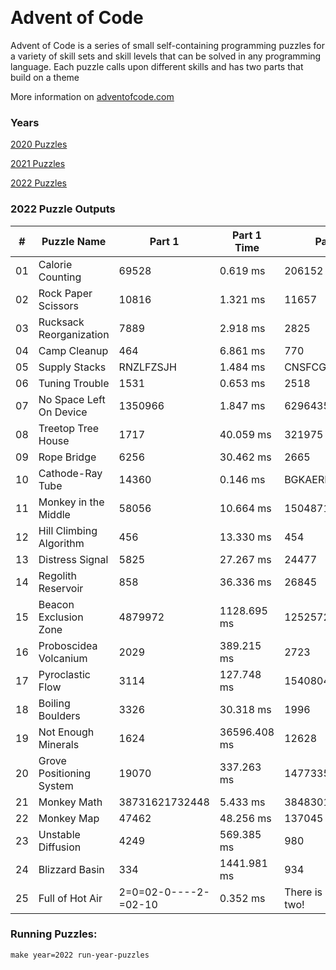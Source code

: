 <p><img alt="" src="https://img.shields.io/badge/day%20-22-red" /> <img alt="" src="https://img.shields.io/badge/days%20completed-17-important" /> <img alt="" src="https://img.shields.io/badge/stars%20-34-success" /></p>
<h1>Advent of Code</h1>
<p>Advent of Code is a series of small self-containing programming puzzles for a variety of skill sets and skill levels that can be solved in any programming language. Each puzzle calls upon different skills and has two parts that build on a theme</p>
<p>More information on <a href="http://adventofcode.com/">adventofcode.com</a></p>
<h3>Years</h3>
<p><a href="./src/years/2020">2020 Puzzles</a>&nbsp;&nbsp;&nbsp;<img alt="" src="https://img.shields.io/badge/days%20completed-25-informational"/> <img alt="" src="https://img.shields.io/badge/stars%20-50-informational" /></p>
<p><a href="./src/years/2021">2021 Puzzles</a>&nbsp;&nbsp;&nbsp;<img alt="" src="https://img.shields.io/badge/days%20completed-25-informational"/> <img alt="" src="https://img.shields.io/badge/stars%20-50-informational" /></p>
<p><a href="./src/years/2022">2022 Puzzles</a>&nbsp;&nbsp;&nbsp;<img alt="" src="https://img.shields.io/badge/days%20completed-25-informational"/> <img alt="" src="https://img.shields.io/badge/stars%20-50-informational" /></p>
<h3>2022 Puzzle Outputs</h3>
<table>

<thead>

<tr><th>#  </th><th>Puzzle Name             </th><th>Part 1              </th><th>Part 1 Time  </th><th>Part 2               </th><th>Part 2 Time  </th><th>Tests  </th><th>Tests Time   </th></tr>

</thead>

<tbody>

<tr><td>01 </td><td>Calorie Counting        </td><td>69528               </td><td>0.619 ms     </td><td>206152               </td><td>0.613 ms     </td><td>2      </td><td>0.024 ms     </td></tr>

<tr><td>02 </td><td>Rock Paper Scissors     </td><td>10816               </td><td>1.321 ms     </td><td>11657                </td><td>1.906 ms     </td><td>2      </td><td>4.347 ms     </td></tr>

<tr><td>03 </td><td>Rucksack Reorganization </td><td>7889                </td><td>2.918 ms     </td><td>2825                 </td><td>2.246 ms     </td><td>2      </td><td>6.203 ms     </td></tr>

<tr><td>04 </td><td>Camp Cleanup            </td><td>464                 </td><td>6.861 ms     </td><td>770                  </td><td>8.530 ms     </td><td>2      </td><td>18.029 ms    </td></tr>

<tr><td>05 </td><td>Supply Stacks           </td><td>RNZLFZSJH           </td><td>1.484 ms     </td><td>CNSFCGJSM            </td><td>1.223 ms     </td><td>2      </td><td>3.568 ms     </td></tr>

<tr><td>06 </td><td>Tuning Trouble          </td><td>1531                </td><td>0.653 ms     </td><td>2518                 </td><td>2.059 ms     </td><td>6      </td><td>2.988 ms     </td></tr>

<tr><td>07 </td><td>No Space Left On Device </td><td>1350966             </td><td>1.847 ms     </td><td>6296435              </td><td>1.959 ms     </td><td>2      </td><td>4.157 ms     </td></tr>

<tr><td>08 </td><td>Treetop Tree House      </td><td>1717                </td><td>40.059 ms    </td><td>321975               </td><td>46.456 ms    </td><td>2      </td><td>92.677 ms    </td></tr>

<tr><td>09 </td><td>Rope Bridge             </td><td>6256                </td><td>30.462 ms    </td><td>2665                 </td><td>136.982 ms   </td><td>3      </td><td>159.541 ms   </td></tr>

<tr><td>10 </td><td>Cathode-Ray Tube        </td><td>14360               </td><td>0.146 ms     </td><td>BGKAEREZ             </td><td>0.099 ms     </td><td>2      </td><td>0.415 ms     </td></tr>

<tr><td>11 </td><td>Monkey in the Middle    </td><td>58056               </td><td>10.664 ms    </td><td>15048718170          </td><td>6261.284 ms  </td><td>2      </td><td>7445.612 ms  </td></tr>

<tr><td>12 </td><td>Hill Climbing Algorithm </td><td>456                 </td><td>13.330 ms    </td><td>454                  </td><td>2521.608 ms  </td><td>2      </td><td>2393.856 ms  </td></tr>

<tr><td>13 </td><td>Distress Signal         </td><td>5825                </td><td>27.267 ms    </td><td>24477                </td><td>30.143 ms    </td><td>2      </td><td>121.822 ms   </td></tr>

<tr><td>14 </td><td>Regolith Reservoir      </td><td>858                 </td><td>36.336 ms    </td><td>26845                </td><td>1427.377 ms  </td><td>2      </td><td>1580.734 ms  </td></tr>

<tr><td>15 </td><td>Beacon Exclusion Zone   </td><td>4879972             </td><td>1128.695 ms  </td><td>12525726647448       </td><td>101.262 ms   </td><td>2      </td><td>1622.720 ms  </td></tr>

<tr><td>16 </td><td>Proboscidea Volcanium   </td><td>2029                </td><td>389.215 ms   </td><td>2723                 </td><td>252434.805 ms</td><td>2      </td><td>250563.346 ms</td></tr>

<tr><td>17 </td><td>Pyroclastic Flow        </td><td>3114                </td><td>127.748 ms   </td><td>1540804597682        </td><td>290.894 ms   </td><td>2      </td><td>709.900 ms   </td></tr>

<tr><td>18 </td><td>Boiling Boulders        </td><td>3326                </td><td>30.318 ms    </td><td>1996                 </td><td>122.138 ms   </td><td>2      </td><td>133.199 ms   </td></tr>

<tr><td>19 </td><td>Not Enough Minerals     </td><td>1624                </td><td>36596.408 ms </td><td>12628                </td><td>61783.858 ms </td><td>2      </td><td>239874.986 ms</td></tr>

<tr><td>20 </td><td>Grove Positioning System</td><td>19070               </td><td>337.263 ms   </td><td>14773357352059       </td><td>5619.375 ms  </td><td>2      </td><td>7258.755 ms  </td></tr>

<tr><td>21 </td><td>Monkey Math             </td><td>38731621732448      </td><td>5.433 ms     </td><td>3848301405790        </td><td>23.596 ms    </td><td>2      </td><td>62.263 ms    </td></tr>

<tr><td>22 </td><td>Monkey Map              </td><td>47462               </td><td>48.256 ms    </td><td>137045               </td><td>211.278 ms   </td><td>2      </td><td>265.890 ms   </td></tr>

<tr><td>23 </td><td>Unstable Diffusion      </td><td>4249                </td><td>569.385 ms   </td><td>980                  </td><td>36754.310 ms </td><td>3      </td><td>30853.405 ms </td></tr>

<tr><td>24 </td><td>Blizzard Basin          </td><td>334                 </td><td>1441.981 ms  </td><td>934                  </td><td>3809.908 ms  </td><td>3      </td><td>5913.855 ms  </td></tr>

<tr><td>25 </td><td>Full of Hot Air         </td><td>2=0=02-0----2-=02-10</td><td>0.352 ms     </td><td>There is no part two!</td><td>0.007 ms     </td><td>2      </td><td>0.392 ms     </td></tr>

</tbody>

</table>

<h3>Running Puzzles:</h3>
<p><code>make year=2022 run-year-puzzles</code></p>